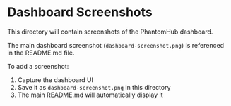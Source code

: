 # Dashboard Screenshots

This directory will contain screenshots of the PhantomHub dashboard.

The main dashboard screenshot (`dashboard-screenshot.png`) is referenced in the README.md file.

To add a screenshot:
1. Capture the dashboard UI
2. Save it as `dashboard-screenshot.png` in this directory
3. The main README.md will automatically display it 